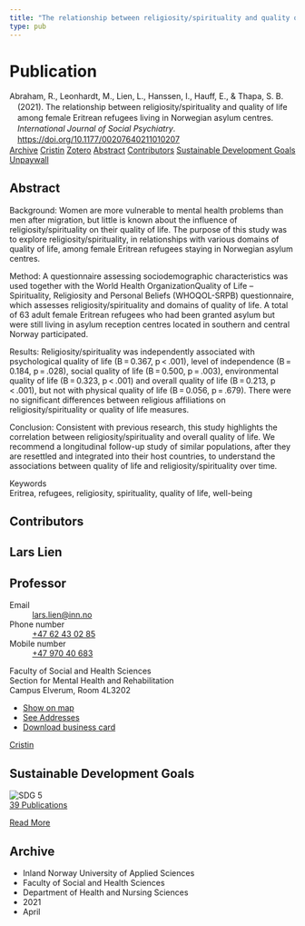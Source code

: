 ```yaml
---
title: "The relationship between religiosity/spirituality and quality of life among female Eritrean refugees living in Norwegian asylum centres."
type: pub
---
```

<h1>Publication</h1>
<article id="csl-bib-container-2RQX9RNF" class="csl-bib-container">
  <div class="csl-bib-body" style="line-height: 1.35; padding-left: 1em; text-indent:-1em;">
  <div class="csl-entry">Abraham, R., Leonhardt, M., Lien, L., Hanssen, I., Hauff, E., &amp; Thapa, S. B. (2021). The relationship between religiosity/spirituality and quality of life among female Eritrean refugees living in Norwegian asylum centres. <i>International Journal of Social Psychiatry</i>. <a href="https://doi.org/10.1177/00207640211010207">https://doi.org/10.1177/00207640211010207</a></div>
</div>
  <div class="csl-bib-buttons">
    <a href="#taxonomy-article-2RQX9RNF" class="csl-bib-button">Archive</a>
    <a href="https://app.cristin.no/results/show.jsf?id=1907128" alt="Cristin URL" class="csl-bib-button">Cristin</a>
    <a href="http://zotero.org/groups/5022929/items/2RQX9RNF" alt="Zotero URL" class="csl-bib-button">Zotero</a>
    <a href="#abstract-article-2RQX9RNF" class="csl-bib-button">Abstract</a>
    <a href="#contributors-article-2RQX9RNF" class="csl-bib-button">Contributors</a>
    <a href="#sdg-article-2RQX9RNF" class="csl-bib-button">Sustainable Development Goals</a>
    <a href="https://www.duo.uio.no/bitstream/10852/95636/1/PhD-Abraham-2022.pdf" class="csl-bib-button">Unpaywall</a>
  </div>
  <div id="csl-bib-meta-container-2RQX9RNF"></div>
</article>
<div id="csl-bib-meta-2RQX9RNF" class="csl-bib-meta">
  <article id="abstract-article-2RQX9RNF" class="abstract-article">
    <h1>Abstract</h1>
    Background: 
Women are more vulnerable to mental health problems than men after migration, but little is known about the influence of religiosity/spirituality on their quality of life. The purpose of this study was to explore religiosity/spirituality, in relationships with various domains of quality of life, among female Eritrean refugees staying in Norwegian asylum centres. 
 
Method: 
A questionnaire assessing sociodemographic characteristics was used together with the World Health OrganizationQuality of Life – Spirituality, Religiosity and Personal Beliefs (WHOQOL-SRPB) questionnaire, which assesses religiosity/spirituality and domains of quality of life. A total of 63 adult female Eritrean refugees who had been granted asylum but were still living in asylum reception centres located in southern and central Norway participated. 
 
Results: 
Religiosity/spirituality was independently associated with psychological quality of life (B = 0.367, p &lt; .001), level of independence (B = 0.184, p = .028), social quality of life (B = 0.500, p = .003), environmental quality of life (B = 0.323, p &lt; .001) and overall quality of life (B = 0.213, p &lt; .001), but not with physical quality of life (B = 0.056, p = .679). There were no significant differences between religious affiliations on religiosity/spirituality or quality of life measures. 
 
Conclusion: 
Consistent with previous research, this study highlights the correlation between religiosity/spirituality and overall quality of life. We recommend a longitudinal follow-up study of similar populations, after they are resettled and integrated into their host countries, to understand the associations between quality of life and religiosity/spirituality over time. 
 
Keywords  
Eritrea, refugees, religiosity, spirituality, quality of life, well-being
  </article>
  <article id="contributors-article-2RQX9RNF" class="contributors-article">
    <h1>Contributors</h1>
    <div class="personas">
<div class="vrtx-hinn-person-card">
<div class="photo">
<i class="lar la-user-circle missing-person"></i>
</div>
<div class="info">
<hgroup><h1>Lars Lien</h1>
<h2>Professor</h2>
</hgroup><dl>
<dt>Email</dt>
<dd>
<a href="mailto:lars.lien@inn.no">lars.lien@inn.no</a>
</dd>
<dt>Phone number</dt>
<dd><a href="tel:+4762430285">
+47 62 43 02 85
</a></dd>
<dt>Mobile number</dt>
<dd><a href="tel:+4797040683">
+47 970 40 683
</a></dd>
</dl>
<p>
Faculty of Social and Health Sciences<br>
Section for Mental Health and Rehabilitation<br>
Campus Elverum,
Room 4L3202
</p>
<ul class="vrtx-hinn-links">
<li><a href="https://www.google.com/maps?q=60.88177,11.53669">Show on map</a></li>
<li><a href="https://www.inn.no/english/find-an-employee/lars-lien.html#vrtx-hinn-addresses">See Addresses</a></li>
<li><a href="https://www.inn.no/english/find-an-employee/lars-lien.html?vrtx=vcf">Download business card</a></li>
</ul>
</div>
</div>
<a href="https://app.cristin.no/persons/show.jsf?id=14287" alt="Cristin URL" class="personas-cristin">Cristin</a>
</div>
  </article>
  <article id="sdg-article-2RQX9RNF" class="sdg-article">
    <h1>Sustainable Development Goals</h1>
    <div class="sdg-container"><div id="sdg5" class="sdg">
<img src="{{< params subfolder >}}images/sdg/sdg05_en.png" class="image" alt="SDG 5">
<div class="sdg-overlay">
<a href="{{< params subfolder >}}en/archive/?sdg=5#archive" class="sdg-publication-count"><span>39</span> Publications</a>
<p><a href="https://sdgs.un.org/goals/goal5" class="sdg-read-more">Read More</a></p>
</div>
</div></div>
  </article>
  <article id="taxonomy-article-2RQX9RNF" class="taxonomy-article">
    <h1>Archive</h1>
    <ul>
      <li>Inland Norway University of Applied Sciences</li>
      <li>Faculty of Social and Health Sciences</li>
      <li>Department of Health and Nursing Sciences</li>
      <li>2021</li>
      <li>April</li>
    </ul>
  </article>
</div>
